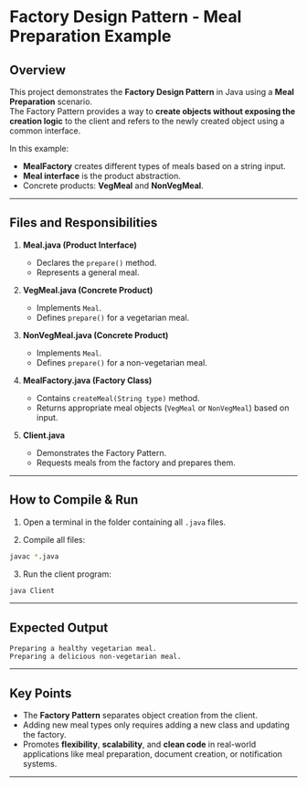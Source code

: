 # Factory Design Pattern - Meal Preparation Example

## Overview
This project demonstrates the **Factory Design Pattern** in Java using a **Meal Preparation** scenario.  
The Factory Pattern provides a way to **create objects without exposing the creation logic** to the client and refers to the newly created object using a common interface.

In this example:
- **MealFactory** creates different types of meals based on a string input.  
- **Meal interface** is the product abstraction.  
- Concrete products: **VegMeal** and **NonVegMeal**.  

---

## Files and Responsibilities

1. **Meal.java (Product Interface)**  
   - Declares the `prepare()` method.  
   - Represents a general meal.

2. **VegMeal.java (Concrete Product)**  
   - Implements `Meal`.  
   - Defines `prepare()` for a vegetarian meal.

3. **NonVegMeal.java (Concrete Product)**  
   - Implements `Meal`.  
   - Defines `prepare()` for a non-vegetarian meal.

4. **MealFactory.java (Factory Class)**  
   - Contains `createMeal(String type)` method.  
   - Returns appropriate meal objects (`VegMeal` or `NonVegMeal`) based on input.

5. **Client.java**  
   - Demonstrates the Factory Pattern.  
   - Requests meals from the factory and prepares them.

---

## How to Compile & Run

1. Open a terminal in the folder containing all `.java` files.

2. Compile all files:

```bash
javac *.java
````

3. Run the client program:

```bash
java Client
```

---

## Expected Output

```
Preparing a healthy vegetarian meal.
Preparing a delicious non-vegetarian meal.
```

---

## Key Points

* The **Factory Pattern** separates object creation from the client.
* Adding new meal types only requires adding a new class and updating the factory.
* Promotes **flexibility**, **scalability**, and **clean code** in real-world applications like meal preparation, document creation, or notification systems.

---



